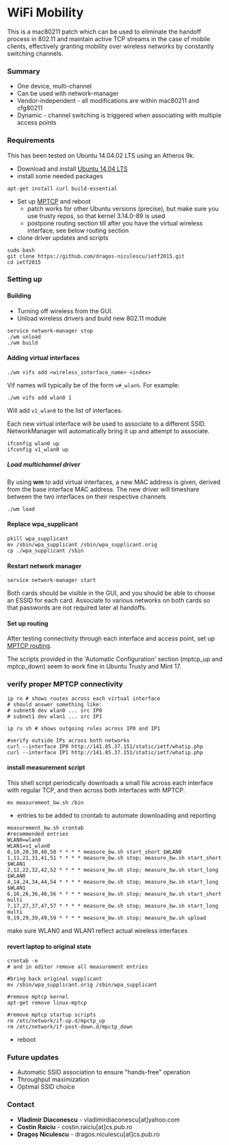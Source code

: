 # WiFi Mobility #

This is a mac80211 patch which can be used to eliminate the handoff process in 802.11 and maintain active TCP streams in the case of mobile clients, effectively granting mobility over wireless networks by constantly switching channels.

### Summary ###

* One device, multi-channel
* Can be used with network-manager
* Vendor-independent - all modifications are within mac80211 and cfg80211
* Dynamic - channel switching is triggered when associating with multiple access points

### Requirements ###

This has been tested on Ubuntu 14.04.02 LTS using an Atheros 9k.

* Download and install [Ubuntu 14.04 LTS](http://www.ubuntu.com/download/desktop)
* install some needed packages 
```
apt-get install curl build-essential
```
* Set up [MPTCP](http://multipath-tcp.org/pmwiki.php/Users/HowToInstallMPTCP?) and reboot
  * patch works for other Ubuntu versions (precise), but make sure you use trusty repos, so that kernel 3.14.0-89 is used
  * postpone routing section till after you have the virtual wireless interface, see below routing section
* clone driver updates and scripts 
```
sudo bash 
git clone https://github.com/dragos-niculescu/ietf2015.git 
cd ietf2015
```  


### Setting up ###

#### Building ####

* Turning off wireless from the GUI.
* Unload wireless drivers and build new 802.11 module

```
service network-manager stop 
./wm unload 
./wm build
```
#### Adding virtual interfaces ####

```
./wm vifs add <wireless_interface_name> <index>
```

Vif names will typically be of the form `v#_wlan%`. For example:

```
./wm vifs add wlan0 1
```

Will add `v1_wlan0` to the list of interfaces.

Each new virtual interface will be used to associate to a different SSID. NetworkManager will automatically bring it up and attempt to associate.

```
ifconfig wlan0 up 
ifconfig v1_wlan0 up 
```

##### Load multichannel driver #####

By using **wm** to add virtual interfaces, a new MAC address is given, derived from the base interface MAC address. The new driver will timeshare between the two interfaces on their respective channels 


```
./wm load
```
 
#### Replace wpa_supplicant ####
```
pkill wpa_supplicant
mv /sbin/wpa_supplicant /sbin/wpa_supplicant.orig
cp ./wpa_supplicant /sbin
```

 
#### Restart network manager ####

```
service network-manager start
```
Both cards should be visible in the GUI, and you should be able to choose an ESSID for each card. 
Associate to various networks on both cards so that passwords are not required later at handoffs. 


#### Set up routing ####

After testing connectivity through each interface and access point, set up [MPTCP routing](http://multipath-tcp.org/pmwiki.php/Users/ConfigureRouting).

The scripts provided in the 'Automatic Configuration' section (mptcp_up and mptcp_down) seem to work fine in Ubuntu Trusty and Mint 17. 


### verify proper MPTCP connectivity 

```
ip ro # shows routes across each virtual interface 
# should answer something like:
# subnet0 dev wlan0 ... src IP0
# subnet1 dev wlan1 ... src IP1

ip ru sh # shows outgoing rules across IP0 and IP1

#verify outside IPs across both networks
curl --interface IP0 http://141.85.37.151/static/ietf/whatip.php
curl --interface IP1 http://141.85.37.151/static/ietf/whatip.php
``` 

#### install measurement script 

This shell script periodically downloads a small file across each interface with regular TCP, and then across both interfaces with MPTCP. 
```
mv measurement_bw.sh /bin
```

* entries to be added to crontab to automate downloading and reporting
```
measurement_bw.sh crontab 
#recommended entries
WLAN0=wlan0
WLAN1=v1_wlan0
0,10,20,30,40,50 * * * * measure_bw.sh start_short $WLAN0   
1,11,21,31,41,51 * * * * measure_bw.sh stop; measure_bw.sh start_short $WLAN1   
2,12,22,32,42,52 * * * * measure_bw.sh stop; measure_bw.sh start_long $WLAN0   
4,14,24,34,44,54 * * * * measure_bw.sh stop; measure_bw.sh start_long $WLAN1   
6,16,26,36,46,56 * * * * measure_bw.sh stop; measure_bw.sh start_short multi
7,17,27,37,47,57 * * * * measure_bw.sh stop; measure_bw.sh start_long multi   
9,19,29,39,49,59 * * * * measure_bw.sh stop; measure_bw.sh upload 
```
make sure WLAN0 and WLAN1 reflect actual wireless interfaces


#### revert laptop to original state 
```
crontab -e 
# and in editor remove all measurement entries

#bring back original supplicant
mv /sbin/wpa_supplicant.orig /sbin/wpa_supplicant 

#remove mptcp kernel 
apt-get remove linux-mptcp 
 
#remove mptcp startup scripts 
rm /etc/network/if-up.d/mpctp_up
rm /etc/network/if-post-down.d/mpctp_down
```

* reboot

### Future updates ###

* Automatic SSID association to ensure "hands-free" operation
* Throughput maximization
* Optimal SSID choice

### Contact ###

* **Vladimir Diaconescu** - vladimirdiaconescu[at]yahoo.com
* **Costin Raiciu** - costin.raiciu[at]cs.pub.ro
* **Dragoș Niculescu** - dragos.niculescu[at]cs.pub.ro
